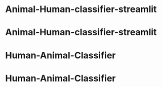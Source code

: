 # Animal-Human-classifier-streamlit
# Animal-Human-classifier-streamlit
# Human-Animal-Classifier
# Human-Animal-Classifier

